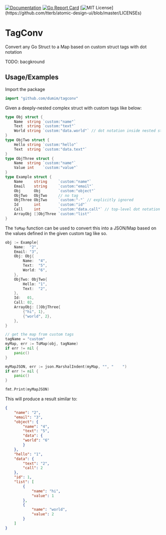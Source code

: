 [![Documentation](https://godoc.org/github.com/dumim/tagconv?status.svg)](http://godoc.org/github.com/dumim/tagconv)
[![Go Report Card](https://goreportcard.com/badge/github.com/dumim/tagconv)](https://goreportcard.com/report/github.com/dumim/tagconv)
[![MIT License](https://img.shields.io/apm/l/atomic-design-ui.svg?)](https://github.com/tterb/atomic-design-ui/blob/master/LICENSEs)

# TagConv
Convert any Go Struct to a Map based on custom struct tags with dot notation

TODO: bacgkround
## Usage/Examples

Import the package
```go
import "github.com/dumim/tagconv"
```

Given a deeply-nested complex struct with custom tags like below:
```go
type Obj struct {
	Name  string `custom:"name"`
	Text  string `custom:"text"`
	World string `custom:"data.world"` // dot notation inside nested struct
}
type ObjTwo struct {
	Hello string `custom:"hello"`
	Text  string `custom:"data.text"`
}
type ObjThree struct {
	Name  string `custom:"name"`
	Value int    `custom:"value"`
}
type Example struct {
	Name     string     `custom:"name"`
	Email    string     `custom:"email"`
	Obj      Obj        `custom:"object"`
	ObjTwo   ObjTwo     // no tag
	ObjThree ObjTwo     `custom:"-"` // explicitly ignored
	Id       int        `custom:"id"`
	Call     int        `custom:"data.call"` // top-level dot notation
	ArrayObj []ObjThree `custom:"list"`
}
```
The `ToMap` function can be used to convert this into a JSON/Map based on the values defined in the given custom tag like so.
```go
obj := Example{
    Name:  "2",
    Email: "3",
    Obj: Obj{
        Name:  "4",
        Text:  "5",
        World: "6",
    },
    ObjTwo: ObjTwo{
        Hello: "1",
        Text:  "2",
    },
    Id:   01,
    Call: 02,
    ArrayObj: []ObjThree{
        {"hi", 1},
        {"world", 2},
    },
}

// get the map from custom tags
tagName = "custom"
myMap, err := ToMap(obj, tagName)
if err != nil {
    panic()
}

myMapJSON, err := json.MarshalIndent(myMap, "", "    ")
if err != nil {
    panic()
}

fmt.Print(myMapJSON)

```
This will produce a result similar to:
```json
{
    "name": "2",
    "email": "3",
    "object": {
        "name": "4",
        "text": "5",
        "data": {
        "world": "6"
        }
    },
    "hello": "1",
    "data": {
        "text": "2",
        "call": 2
    },
    "id": 1,
    "list": [
        {
            "name": "hi",
            "value": 1
        },
        {
            "name": "world",
            "value": 2
        }
    ]
}
```
  
